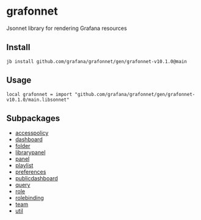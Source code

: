 # grafonnet

Jsonnet library for rendering Grafana resources
## Install

```
jb install github.com/grafana/grafonnet/gen/grafonnet-v10.1.0@main
```

## Usage

```jsonnet
local grafonnet = import "github.com/grafana/grafonnet/gen/grafonnet-v10.1.0/main.libsonnet"
```


## Subpackages

* [accesspolicy](accesspolicy/index.md)
* [dashboard](dashboard/index.md)
* [folder](folder.md)
* [librarypanel](librarypanel.md)
* [panel](panel/index.md)
* [playlist](playlist/index.md)
* [preferences](preferences.md)
* [publicdashboard](publicdashboard.md)
* [query](query/index.md)
* [role](role.md)
* [rolebinding](rolebinding.md)
* [team](team.md)
* [util](util.md)
